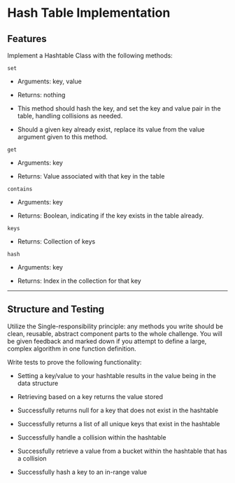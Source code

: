 # Hash Table Implementation

## Features

Implement a Hashtable Class with the following methods:

`set`

- Arguments: key, value

- Returns: nothing

- This method should hash the key, and set the key and value pair in the table, handling collisions as needed.

- Should a given key already exist, replace its value from the value argument given to this method.

`get`

- Arguments: key

- Returns: Value associated with that key in the table

`contains`

- Arguments: key

- Returns: Boolean, indicating if the key exists in the table already.

`keys`

- Returns: Collection of keys

`hash`

- Arguments: key

- Returns: Index in the collection for that key

---

## Structure and Testing

Utilize the Single-responsibility principle: any methods you write should be clean, reusable, abstract component parts to the whole challenge. You will be given feedback and marked down if you attempt to define a large, complex algorithm in one function definition.

Write tests to prove the following functionality:

- Setting a key/value to your hashtable results in the value being in the data structure

- Retrieving based on a key returns the value stored

- Successfully returns null for a key that does not exist in the hashtable

- Successfully returns a list of all unique keys that exist in the hashtable

- Successfully handle a collision within the hashtable

- Successfully retrieve a value from a bucket within the hashtable that has a collision

- Successfully hash a key to an in-range value
